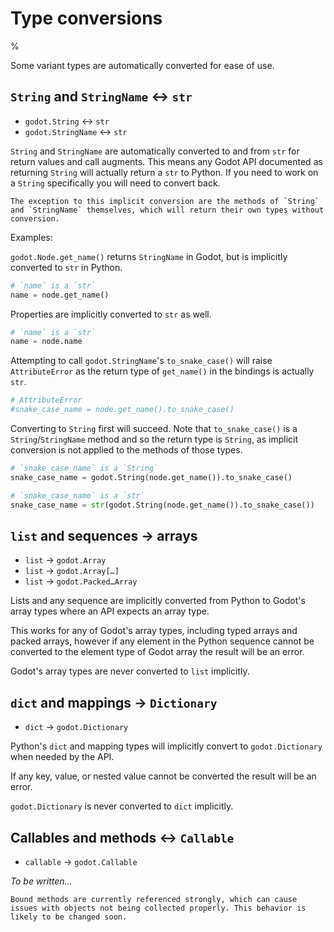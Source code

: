 # Type conversions

% <!-- → ← ↔ ⇄ -->

Some variant types are automatically converted for ease of use.


## `String` and `StringName` ↔ `str`

- `godot.String` ↔ `str`
- `godot.StringName` ↔ `str`

`String` and `StringName` are automatically converted to and from `str` for return values and call augments. This means any Godot API documented as returning `String` will actually return a `str` to Python. If you need to work on a `String` specifically you will need to convert back.

```{important}
The exception to this implicit conversion are the methods of `String` and `StringName` themselves, which will return their own types without conversion.
```

Examples:

`godot.Node.get_name()` returns `StringName` in Godot, but is implicitly converted to `str` in Python.

```python
# `name` is a `str`
name = node.get_name()
```

Properties are implicitly converted to `str` as well.

```python
# `name` is a `str`
name = node.name
```

Attempting to call `godot.StringName`'s `to_snake_case()` will raise `AttributeError` as the return type of `get_name()` in the bindings is actually `str`.

```python
# AttributeError
#snake_case_name = node.get_name().to_snake_case()
```

Converting to `String` first will succeed. Note that `to_snake_case()` is a `String`/`StringName` method and so the return type is `String`, as implicit conversion is not applied to the methods of those types.

```python
# `snake_case_name` is a `String`
snake_case_name = godot.String(node.get_name()).to_snake_case()

# `snake_case_name` is a `str`
snake_case_name = str(godot.String(node.get_name()).to_snake_case())
```


## `list` and sequences → arrays

- `list` → `godot.Array`
- `list` → `godot.Array[…]`
- `list` → `godot.Packed…Array`

Lists and any sequence are implicitly converted from Python to Godot's array types where an API expects an array type.

This works for any of Godot's array types, including typed arrays and packed arrays, however if any element in the Python sequence cannot be converted to the element type of Godot array the result will be an error.

Godot's array types are never converted to `list` implicitly.


## `dict` and mappings → `Dictionary`

- `dict` → `godot.Dictionary`

Python's `dict` and mapping types will implicitly convert to `godot.Dictionary` when needed by the API.

If any key, value, or nested value cannot be converted the result will be an error.

`godot.Dictionary` is never converted to `dict` implicitly.



## Callables and methods ↔ `Callable`

- `callable` → `godot.Callable`

_To be written..._

```{caution}
Bound methods are currently referenced strongly, which can cause issues with objects not being collected properly. This behavior is likely to be changed soon.
```


